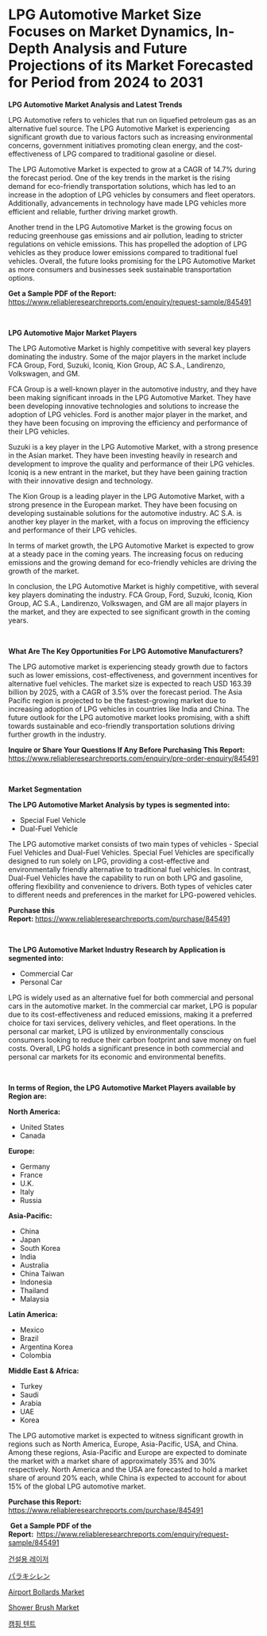 <p><h1>LPG Automotive Market Size Focuses on Market Dynamics, In-Depth Analysis and Future Projections of its Market Forecasted for Period from 2024 to 2031</h1></p><p><strong>LPG Automotive Market Analysis and Latest Trends</strong></p>
<p><p>LPG Automotive refers to vehicles that run on liquefied petroleum gas as an alternative fuel source. The LPG Automotive Market is experiencing significant growth due to various factors such as increasing environmental concerns, government initiatives promoting clean energy, and the cost-effectiveness of LPG compared to traditional gasoline or diesel.</p><p>The LPG Automotive Market is expected to grow at a CAGR of 14.7% during the forecast period. One of the key trends in the market is the rising demand for eco-friendly transportation solutions, which has led to an increase in the adoption of LPG vehicles by consumers and fleet operators. Additionally, advancements in technology have made LPG vehicles more efficient and reliable, further driving market growth.</p><p>Another trend in the LPG Automotive Market is the growing focus on reducing greenhouse gas emissions and air pollution, leading to stricter regulations on vehicle emissions. This has propelled the adoption of LPG vehicles as they produce lower emissions compared to traditional fuel vehicles. Overall, the future looks promising for the LPG Automotive Market as more consumers and businesses seek sustainable transportation options.</p></p>
<p><strong>Get a Sample PDF of the Report:&nbsp;</strong> <a href="https://www.reliableresearchreports.com/enquiry/request-sample/845491">https://www.reliableresearchreports.com/enquiry/request-sample/845491</a></p>
<p>&nbsp;</p>
<p><strong>LPG Automotive Major Market Players</strong></p>
<p><p>The LPG Automotive Market is highly competitive with several key players dominating the industry. Some of the major players in the market include FCA Group, Ford, Suzuki, Iconiq, Kion Group, AC S.A., Landirenzo, Volkswagen, and GM.</p><p>FCA Group is a well-known player in the automotive industry, and they have been making significant inroads in the LPG Automotive Market. They have been developing innovative technologies and solutions to increase the adoption of LPG vehicles. Ford is another major player in the market, and they have been focusing on improving the efficiency and performance of their LPG vehicles.</p><p>Suzuki is a key player in the LPG Automotive Market, with a strong presence in the Asian market. They have been investing heavily in research and development to improve the quality and performance of their LPG vehicles. Iconiq is a new entrant in the market, but they have been gaining traction with their innovative design and technology.</p><p>The Kion Group is a leading player in the LPG Automotive Market, with a strong presence in the European market. They have been focusing on developing sustainable solutions for the automotive industry. AC S.A. is another key player in the market, with a focus on improving the efficiency and performance of their LPG vehicles.</p><p>In terms of market growth, the LPG Automotive Market is expected to grow at a steady pace in the coming years. The increasing focus on reducing emissions and the growing demand for eco-friendly vehicles are driving the growth of the market.</p><p>In conclusion, the LPG Automotive Market is highly competitive, with several key players dominating the industry. FCA Group, Ford, Suzuki, Iconiq, Kion Group, AC S.A., Landirenzo, Volkswagen, and GM are all major players in the market, and they are expected to see significant growth in the coming years.</p></p>
<p>&nbsp;</p>
<p><strong>What Are The Key Opportunities For LPG Automotive Manufacturers?</strong></p>
<p><p>The LPG automotive market is experiencing steady growth due to factors such as lower emissions, cost-effectiveness, and government incentives for alternative fuel vehicles. The market size is expected to reach USD 163.39 billion by 2025, with a CAGR of 3.5% over the forecast period. The Asia Pacific region is projected to be the fastest-growing market due to increasing adoption of LPG vehicles in countries like India and China. The future outlook for the LPG automotive market looks promising, with a shift towards sustainable and eco-friendly transportation solutions driving further growth in the industry.</p></p>
<p><strong>Inquire or Share Your Questions If Any Before Purchasing This Report:</strong> <a href="https://www.reliableresearchreports.com/enquiry/pre-order-enquiry/845491">https://www.reliableresearchreports.com/enquiry/pre-order-enquiry/845491</a></p>
<p>&nbsp;</p>
<p><strong>Market Segmentation</strong></p>
<p><strong>The LPG Automotive Market Analysis by types is segmented into:</strong></p>
<p><ul><li>Special Fuel Vehicle</li><li>Dual-Fuel Vehicle</li></ul></p>
<p><p>The LPG automotive market consists of two main types of vehicles - Special Fuel Vehicles and Dual-Fuel Vehicles. Special Fuel Vehicles are specifically designed to run solely on LPG, providing a cost-effective and environmentally friendly alternative to traditional fuel vehicles. In contrast, Dual-Fuel Vehicles have the capability to run on both LPG and gasoline, offering flexibility and convenience to drivers. Both types of vehicles cater to different needs and preferences in the market for LPG-powered vehicles.</p></p>
<p><strong>Purchase this Report:&nbsp;</strong><a href="https://www.reliableresearchreports.com/purchase/845491">https://www.reliableresearchreports.com/purchase/845491</a></p>
<p>&nbsp;</p>
<p><strong>The LPG Automotive Market Industry Research by Application is segmented into:</strong></p>
<p><ul><li>Commercial Car</li><li>Personal Car</li></ul></p>
<p><p>LPG is widely used as an alternative fuel for both commercial and personal cars in the automotive market. In the commercial car market, LPG is popular due to its cost-effectiveness and reduced emissions, making it a preferred choice for taxi services, delivery vehicles, and fleet operations. In the personal car market, LPG is utilized by environmentally conscious consumers looking to reduce their carbon footprint and save money on fuel costs. Overall, LPG holds a significant presence in both commercial and personal car markets for its economic and environmental benefits.</p></p>
<p>&nbsp;</p>
<p><strong>In terms of Region, the LPG Automotive Market Players available by Region are:</strong></p>
<p>
    <p> <strong> North America: </strong>
        <ul>
            <li>United States</li>
            <li>Canada</li>
        </ul>
        </p> 
    <p> <strong> Europe: </strong>
        <ul>
            <li>Germany</li>
            <li>France</li>
            <li>U.K.</li>
            <li>Italy</li>
            <li>Russia</li>
        </ul>
        </p> 
    <p> <strong> Asia-Pacific: </strong>
        <ul>
            <li>China</li>
            <li>Japan</li>
            <li>South Korea</li>
            <li>India</li>
            <li>Australia</li>
            <li>China Taiwan</li>
            <li>Indonesia</li>
            <li>Thailand</li>
            <li>Malaysia</li>
        </ul>
        </p> 
    <p> <strong> Latin America: </strong>
        <ul>
            <li>Mexico</li>
            <li>Brazil</li>
            <li>Argentina Korea</li>
            <li>Colombia</li>
        </ul>
        </p> 
    <p> <strong> Middle East & Africa: </strong>
        <ul>
            <li>Turkey</li>
            <li>Saudi</li>
            <li>Arabia</li>
            <li>UAE</li>
            <li>Korea</li>
        </ul>
    </p>
    </p>
<p><p>The LPG automotive market is expected to witness significant growth in regions such as North America, Europe, Asia-Pacific, USA, and China. Among these regions, Asia-Pacific and Europe are expected to dominate the market with a market share of approximately 35% and 30% respectively. North America and the USA are forecasted to hold a market share of around 20% each, while China is expected to account for about 15% of the global LPG automotive market.</p></p>
<p><strong>Purchase this Report: </strong><a href="https://www.reliableresearchreports.com/purchase/845491">https://www.reliableresearchreports.com/purchase/845491</a></p>
<p>&nbsp;<strong>Get a Sample PDF of the Report:&nbsp;&nbsp;</strong><a href="https://www.reliableresearchreports.com/enquiry/request-sample/845491">https://www.reliableresearchreports.com/enquiry/request-sample/845491</a></p>
<p><strong></strong></p>
<p><p><a href="https://github.com/trmesnao7959541/Market-Research-Report-List-1/blob/main/4940033187774.md">건설용 레이저</a></p><p><a href="https://github.com/xnljig2898992/Market-Research-Report-List-1/blob/main/3446942187839.md">パラキシレン</a></p><p><a href="https://issuu.com/reportprime-2/docs/airport-bollards-market-size-2030.pptx">Airport Bollards Market</a></p><p><a href="https://issuu.com/reportprime-2/docs/shower-brush-market-size-2030.pptx">Shower Brush Market</a></p><p><a href="https://github.com/vsn7qpua81q/Market-Research-Report-List-1/blob/main/7627545187775.md">캠핑 텐트</a></p></p>